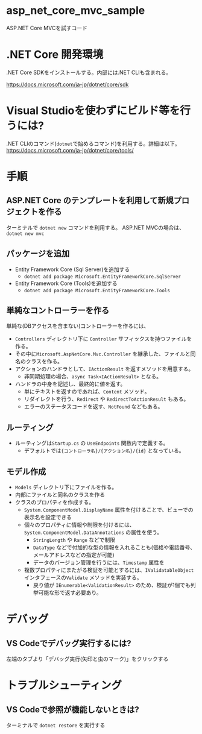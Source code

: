 # asp_net_core_mvc_sample
ASP.NET Core MVCを試すコード

# .NET Core 開発環境

.NET Core SDKをインストールする。内部には.NET CLIも含まれる。

https://docs.microsoft.com/ja-jp/dotnet/core/sdk

# Visual Studioを使わずにビルド等を行うには?

.NET CLIのコマンド(`dotnet`で始めるコマンド)を利用する。詳細は以下。
https://docs.microsoft.com/ja-jp/dotnet/core/tools/


# 手順

## ASP.NET Core のテンプレートを利用して新規プロジェクトを作る

ターミナルで `dotnet new` コマンドを利用する。
ASP.NET MVCの場合は、`dotnet new mvc` 

## パッケージを追加
- Entity Framework Core (Sql Server)を追加する
  - `dotnet add package Microsoft.EntityFrameworkCore.SqlServer`
- Entity Framework Core (Tools)を追加する
  - `dotnet add package Microsoft.EntityFrameworkCore.Tools`

## 単純なコントローラーを作る

単純な(DBアクセスを含まない)コントローラーを作るには、

- `Controllers` ディレクトリ下に `Controller` サフィックスを持つファイルを作る。
- その中に`Microsoft.AspNetCore.Mvc.Controller` を継承した、ファイルと同名のクラスを作る。
- アクションのハンドラとして、`IActionResult` を返すメソッドを用意する。
  - 非同期処理の場合、`async Task<IActionResult>` となる。
- ハンドラの中身を記述し、最終的に値を返す。
  - 単にテキストを返すのであれば、`Content` メソッド。
  - リダイレクトを行う、`Redirect` や `RedirectToActionResult` もある。
  - エラーのステータスコードを返す、`NotFound` などもある。

## ルーティング

- ルーティングは`Startup.cs` の `UseEndpoints` 関数内で定義する。
  - デフォルトでは`{コントローラ名}/{アクション名}/{id}` となっている。

## モデル作成
- `Models` ディレクトリ下にファイルを作る。
- 内部にファイルと同名のクラスを作る
- クラスのプロパティを作成する。
  - `System.ComponentModel.DisplayName` 属性を付けることで、ビューでの表示名を設定できる
  - 個々のプロパティに情報や制限を付けるには、`System.ComponentModel.DataAnnotations` の属性を使う。
    - `StringLength` や `Range` などで制限
    - `DataType` などで付加的な型の情報を入れることも(価格や電話番号、メールアドレスなどの指定が可能)
    - データのバージョン管理を行うには、`Timestamp` 属性を
  - 複数プロパティにまたがる検証を可能とするには、`IValidatableObject` インタフェースの`Validate` メソッドを実装する。
    - 戻り値が `IEnumerable<ValidationResult>` のため、検証が1個でも列挙可能な形で返す必要あり。


# デバッグ
## VS Codeでデバッグ実行するには?

左端のタブより「デバッグ実行(矢印と虫のマーク)」をクリックする

# トラブルシューティング

## VS Codeで参照が機能しないときは?

ターミナルで `dotnet restore` を実行する
